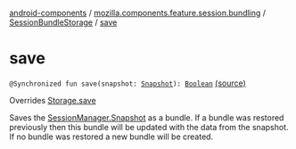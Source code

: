 [android-components](../../index.md) / [mozilla.components.feature.session.bundling](../index.md) / [SessionBundleStorage](index.md) / [save](./save.md)

# save

`@Synchronized fun save(snapshot: `[`Snapshot`](../../mozilla.components.browser.session/-session-manager/-snapshot/index.md)`): `[`Boolean`](https://kotlinlang.org/api/latest/jvm/stdlib/kotlin/-boolean/index.html) [(source)](https://github.com/mozilla-mobile/android-components/blob/master/components/feature/session-bundling/src/main/java/mozilla/components/feature/session/bundling/SessionBundleStorage.kt#L61)

Overrides [Storage.save](../../mozilla.components.browser.session.storage/-auto-save/-storage/save.md)

Saves the [SessionManager.Snapshot](../../mozilla.components.browser.session/-session-manager/-snapshot/index.md) as a bundle. If a bundle was restored previously then this bundle will be
updated with the data from the snapshot. If no bundle was restored a new bundle will be created.

